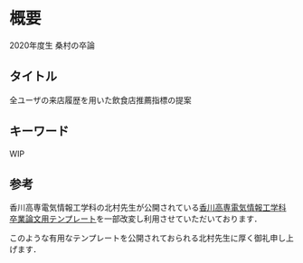 # 概要
2020年度生 桑村の卒論

## タイトル
全ユーザの来店履歴を用いた飲食店推薦指標の提案

## キーワード
WIP

## 参考
香川高専電気情報工学科の北村先生が公開されている[香川高専電気情報工学科 卒業論文用テンプレート](https://github.com/kitamura-laboratory/paperTemplate/tree/master/thesis5ECTemplate)を一部改変し利用させていただいております．


このような有用なテンプレートを公開されておられる北村先生に厚く御礼申し上げます．
